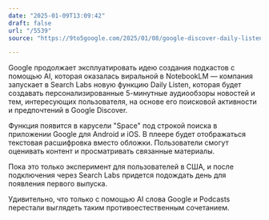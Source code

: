 ```yaml
---
date: "2025-01-09T13:09:42"
draft: false
url: "/5539"
source: "https://9to5google.com/2025/01/08/google-discover-daily-listen/"

---
```


Google продолжает эксплуатировать идею создания подкастов с помощью AI, которая оказалась виральной в NotebookLM — компания запускает в Search Labs новую функцию Daily Listen, которая будет создавать персонализированные 5-минутные аудиообзоры новостей и тем, интересующих пользователя, на основе его поисковой активности и предпочтений в Google Discover.

Функция появится в карусели "Space" под строкой поиска в приложении Google для Android и iOS. В плеере будет отображаться текстовая расшифровка вместо обложки. Пользователи смогут оценивать контент и просматривать связанные материалы.

Пока это только эксперимент для пользователей в США, и после подключения через Search Labs придется подождать день для появления первого выпуска. 

Удивительно, что только с помощью AI слова Google и Podcasts перестали выглядеть таким противоестественным сочетанием.
